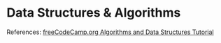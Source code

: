 # Data Structures & Algorithms

References: [freeCodeCamp.org Algorithms and Data Structures Tutorial](https://www.youtube.com/watch?v=8hly31xKli0&t=4520s&ab_channel=freeCodeCamp.org)
